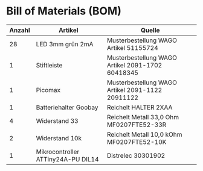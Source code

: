 # Bill of Materials (BOM)

Anzahl | Artikel | Quelle
-|-|-
28 | LED 3mm grün 2mA | Musterbestellung WAGO Artikel 51155724
1  | Stiftleiste | Musterbestellung WAGO Artikel 2091-1702 60418345
1  | Picomax | Musterbestellung WAGO Artikel 2091-1122 20911122
1  | Batteriehalter Goobay | Reichelt HALTER 2XAA
4  | Widerstand 33 | Reichelt Metall 33,0 Ohm MF0207FTE52-33R
2  | Widerstand 10k | Reichelt Metall 10,0 kOhm MF0207FTE52-10K
1  | Mikrocontroller ATTiny24A-PU DIL14 | Distrelec 30301902
